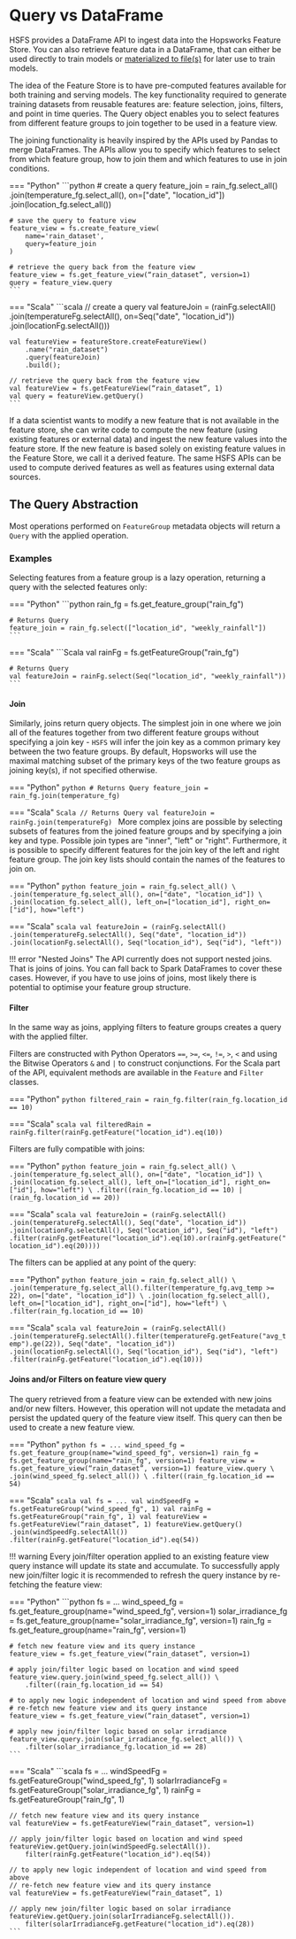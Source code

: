 # Query vs DataFrame

HSFS provides a DataFrame API to ingest data into the Hopsworks Feature Store. You can also retrieve feature data in a DataFrame, that can either be used directly to train models or [materialized to file(s)](./training-data.md) for later use to train models.

The idea of the Feature Store is to have pre-computed features available for both training and serving models. The key functionality required to generate training datasets from reusable features are: feature selection, joins, filters, and point in time queries. The Query object enables you to select features from different feature groups to join together to be used in a feature view.

The joining functionality is heavily inspired by the APIs used by Pandas to merge DataFrames. The APIs allow you to specify which features to select from which feature group, how to join them and which features to use in join conditions.

=== "Python"
    ```python
    # create a query
    feature_join = rain_fg.select_all() \
        .join(temperature_fg.select_all(), on=["date", "location_id"]) \
        .join(location_fg.select_all())

    # save the query to feature view
    feature_view = fs.create_feature_view(
        name='rain_dataset',
        query=feature_join
    )

    # retrieve the query back from the feature view
    feature_view = fs.get_feature_view(“rain_dataset”, version=1)
    query = feature_view.query
    ```

=== "Scala"
    ```scala
    // create a query
    val featureJoin = (rainFg.selectAll()
        .join(temperatureFg.selectAll(), on=Seq("date", "location_id"))
        .join(locationFg.selectAll()))

    val featureView = featureStore.createFeatureView()
        .name("rain_dataset")
        .query(featureJoin)
        .build();

    // retrieve the query back from the feature view
    val featureView = fs.getFeatureView(“rain_dataset”, 1)
    val query = featureView.getQuery()
    ```

If a data scientist wants to modify a new feature that is not available in the feature store, she can write code to compute the new feature (using existing features or external data) and ingest the new feature values into the feature store. If the new feature is based solely on existing feature values in the Feature Store, we call it a derived feature. The same HSFS APIs can be used to compute derived features as well as features using external data sources.

## The Query Abstraction

Most operations performed on `FeatureGroup` metadata objects will return a `Query` with the applied operation.

### Examples

Selecting features from a feature group is a lazy operation, returning a query with the selected features only:

=== "Python"
    ```python
    rain_fg = fs.get_feature_group("rain_fg")

    # Returns Query
    feature_join = rain_fg.select(["location_id", "weekly_rainfall"])
    ```

=== "Scala"
    ```Scala
    val rainFg = fs.getFeatureGroup("rain_fg")
    
    # Returns Query
    val featureJoin = rainFg.select(Seq("location_id", "weekly_rainfall"))
    ```

#### Join

Similarly, joins return query objects. The simplest join in one where we join all of the features together from two different feature groups without specifying a join key - `HSFS` will infer the join key as a common primary key between the two feature groups.
By default, Hopsworks will use the maximal matching subset of the primary keys of the two feature groups as joining key(s), if not specified otherwise.

=== "Python"
    ```python
    # Returns Query
    feature_join = rain_fg.join(temperature_fg)
    ```

=== "Scala"
    ```Scala
    // Returns Query
    val featureJoin = rainFg.join(temperatureFg)
    ```
More complex joins are possible by selecting subsets of features from the joined feature groups and by specifying a join key and type.
Possible join types are "inner", "left" or "right". Furthermore, it is possible to specify different features for the join key of the left and right feature group.
The join key lists should contain the names of the features to join on.

=== "Python"
    ```python
    feature_join = rain_fg.select_all() \
        .join(temperature_fg.select_all(), on=["date", "location_id"]) \
        .join(location_fg.select_all(), left_on=["location_id"], right_on=["id"], how="left")
    ```

=== "Scala"
    ```scala
    val featureJoin = (rainFg.selectAll()
        .join(temperatureFg.selectAll(), Seq("date", "location_id"))
        .join(locationFg.selectAll(), Seq("location_id"), Seq("id"), "left"))
    ```

!!! error "Nested Joins"
The API currently does not support nested joins. That is joins of joins.
You can fall back to Spark DataFrames to cover these cases. However, if you have to use joins of joins, most likely there is potential to optimise your feature group structure.

#### Filter

In the same way as joins, applying filters to feature groups creates a query with the applied filter.

Filters are constructed with Python Operators `==`, `>=`, `<=`, `!=`, `>`, `<` and using the Bitwise Operators `&` and `|` to construct conjunctions.
For the Scala part of the API, equivalent methods are available in the `Feature` and `Filter` classes.

=== "Python"
    ```python
    filtered_rain = rain_fg.filter(rain_fg.location_id == 10)
    ```

=== "Scala"
    ```scala
    val filteredRain = rainFg.filter(rainFg.getFeature("location_id").eq(10))
    ```

Filters are fully compatible with joins:

=== "Python"
    ```python
    feature_join = rain_fg.select_all() \
        .join(temperature_fg.select_all(), on=["date", "location_id"]) \
        .join(location_fg.select_all(), left_on=["location_id"], right_on=["id"], how="left") \
        .filter((rain_fg.location_id == 10) | (rain_fg.location_id == 20))
    ```

=== "Scala"
    ```scala
    val featureJoin = (rainFg.selectAll()
        .join(temperatureFg.selectAll(), Seq("date", "location_id"))
        .join(locationFg.selectAll(), Seq("location_id"), Seq("id"), "left")
        .filter(rainFg.getFeature("location_id").eq(10).or(rainFg.getFeature("location_id").eq(20))))
    ```

The filters can be applied at any point of the query:

=== "Python"
    ```python
    feature_join = rain_fg.select_all() \
        .join(temperature_fg.select_all().filter(temperature_fg.avg_temp >= 22), on=["date", "location_id"]) \
        .join(location_fg.select_all(), left_on=["location_id"], right_on=["id"], how="left") \
        .filter(rain_fg.location_id == 10)
    ```

=== "Scala"
    ```scala
    val featureJoin = (rainFg.selectAll()
        .join(temperatureFg.selectAll().filter(temperatureFg.getFeature("avg_temp").ge(22)), Seq("date", "location_id"))
        .join(locationFg.selectAll(), Seq("location_id"), Seq("id"), "left")
        .filter(rainFg.getFeature("location_id").eq(10)))
    ```

#### Joins and/or Filters on feature view query

The query retrieved from a feature view can be extended with new joins and/or new filters.
However, this operation will not update the metadata and persist the updated query of the feature view itself. This query can then be used to create a new feature view.

=== "Python"
    ```python
    fs = ...
    wind_speed_fg = fs.get_feature_group(name="wind_speed_fg", version=1)
    rain_fg = fs.get_feature_group(name="rain_fg", version=1)
    feature_view = fs.get_feature_view(“rain_dataset”, version=1)
    feature_view.query \
        .join(wind_speed_fg.select_all()) \
        .filter((rain_fg.location_id == 54)
    ```

=== "Scala"
    ```scala
    val fs = ...
    val windSpeedFg = fs.getFeatureGroup("wind_speed_fg", 1)
    val rainFg = fs.getFeatureGroup("rain_fg", 1)
    val featureView = fs.getFeatureView(“rain_dataset”, 1)
    featureView.getQuery()
        .join(windSpeedFg.selectAll())
        .filter(rainFg.getFeature("location_id").eq(54))
    ```

!!! warning
    Every join/filter operation applied to an existing feature view query instance will update its state and accumulate.
    To successfully apply new join/filter logic it is recommended to refresh the query instance by re-fetching the feature view:

=== "Python"
    ```python
    fs = ...
    wind_speed_fg = fs.get_feature_group(name="wind_speed_fg", version=1)
    solar_irradiance_fg = fs.get_feature_group(name="solar_irradiance_fg", version=1)
    rain_fg = fs.get_feature_group(name="rain_fg", version=1)

    # fetch new feature view and its query instance
    feature_view = fs.get_feature_view(“rain_dataset”, version=1)

    # apply join/filter logic based on location and wind speed
    feature_view.query.join(wind_speed_fg.select_all()) \
        .filter((rain_fg.location_id == 54)

    # to apply new logic independent of location and wind speed from above 
    # re-fetch new feature view and its query instance
    feature_view = fs.get_feature_view(“rain_dataset”, version=1)

    # apply new join/filter logic based on solar irradiance
    feature_view.query.join(solar_irradiance_fg.select_all()) \
        .filter(solar_irradiance_fg.location_id == 28)
    ```

=== "Scala"
    ```scala
    fs = ...
    windSpeedFg = fs.getFeatureGroup("wind_speed_fg", 1)
    solarIrradianceFg = fs.getFeatureGroup("solar_irradiance_fg", 1)
    rainFg = fs.getFeatureGroup("rain_fg", 1)
    
    // fetch new feature view and its query instance
    val featureView = fs.getFeatureView(“rain_dataset”, version=1)
    
    // apply join/filter logic based on location and wind speed
    featureView.getQuery.join(windSpeedFg.selectAll()).
        filter(rainFg.getFeature("location_id").eq(54))
    
    // to apply new logic independent of location and wind speed from above 
    // re-fetch new feature view and its query instance
    val featureView = fs.getFeatureView(“rain_dataset”, 1)
    
    // apply new join/filter logic based on solar irradiance
    featureView.getQuery.join(solarIrradianceFg.selectAll()).
        filter(solarIrradianceFg.getFeature("location_id").eq(28))
    ```
